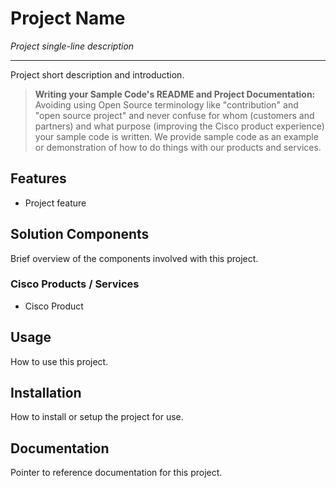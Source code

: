 # Project Name

_Project single-line description_

---

Project short description and introduction.

> **Writing your Sample Code's README and Project Documentation:** Avoiding using Open Source terminology like "contribution" and "open source project" and never confuse for whom (customers and partners) and what purpose (improving the Cisco product experience) your sample code is written. We provide sample code as an example or demonstration of how to do things with our products and services.


## Features

* Project feature


## Solution Components

Brief overview of the components involved with this project.

### Cisco Products / Services

* Cisco Product


## Usage

How to use this project.


## Installation

How to install or setup the project for use.


## Documentation

Pointer to reference documentation for this project.

